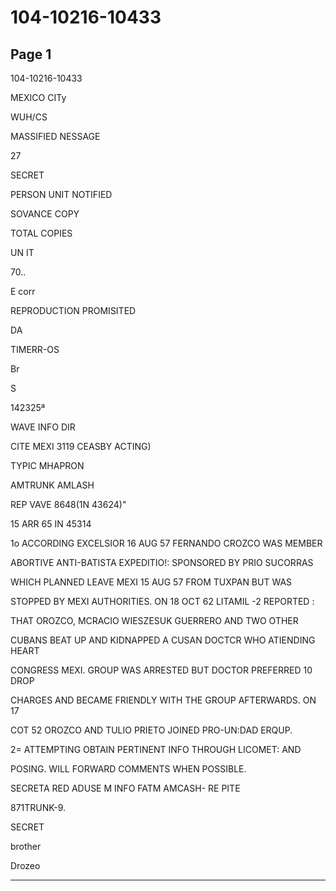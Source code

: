 # 104-10216-10433

## Page 1

104-10216-10433

MEXICO CITy

WUH/CS

MASSIFIED NESSAGE

27

SECRET

PERSON UNIT NOTIFIED

SOVANCE COPY

TOTAL COPIES

UN IT

70..

E corr

REPRODUCTION PROMISITED

DA

TIMERR-OS

Br

S

142325ª

WAVE INFO DIR

CITE MEXI 3119 CEASBY ACTING)

TYPIC MHAPRON

AMTRUNK AMLASH

REP VAVE 8648(1N 43624)"

15 ARR 65 IN 45314

1o ACCORDING EXCELSIOR 16 AUG 57 FERNANDO CROZCO WAS MEMBER

ABORTIVE ANTI-BATISTA EXPEDITIO!: SPONSORED BY PRIO SUCORRAS

WHICH PLANNED LEAVE MEXI 15 AUG 57 FROM TUXPAN BUT WAS

STOPPED BY MEXI AUTHORITIES. ON 18 OCT 62 LITAMIL -2 REPORTED :

THAT OROZCO, MCRACIO WIESZESUK GUERRERO AND TWO OTHER

CUBANS BEAT UP AND KIDNAPPED A CUSAN DOCTCR WHO ATIENDING HEART

CONGRESS MEXI. GROUP WAS ARRESTED BUT DOCTOR PREFERRED 10 DROP

CHARGES AND BECAME FRIENDLY WITH THE GROUP AFTERWARDS. ON 17

COT 52 OROZCO AND TULIO PRIETO JOINED PRO-UN:DAD ERQUP.

2= ATTEMPTING OBTAIN PERTINENT INFO THROUGH LICOMET: AND

POSING. WILL FORWARD COMMENTS WHEN POSSIBLE.

SECRETA RED ADUSE M INFO FATM AMCASH- RE PITE

871TRUNK-9.

SECRET

brother

Drozeo

---

